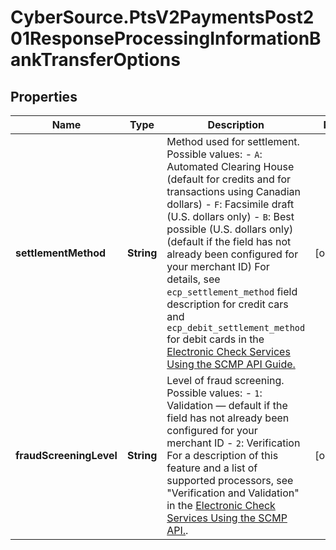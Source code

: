 # CyberSource.PtsV2PaymentsPost201ResponseProcessingInformationBankTransferOptions

## Properties
Name | Type | Description | Notes
------------ | ------------- | ------------- | -------------
**settlementMethod** | **String** | Method used for settlement.  Possible values: - `A`: Automated Clearing House (default for credits and for transactions using Canadian dollars) - `F`: Facsimile draft (U.S. dollars only) - `B`: Best possible (U.S. dollars only) (default if the field has not already been configured for your merchant ID)  For details, see `ecp_settlement_method` field description for credit cars and `ecp_debit_settlement_method` for debit cards in the [Electronic Check Services Using the SCMP API Guide.](https://apps.cybersource.com/library/documentation/dev_guides/EChecks_SCMP_API/html/)  | [optional] 
**fraudScreeningLevel** | **String** | Level of fraud screening.  Possible values: - `1`: Validation — default if the field has not already been configured for your merchant ID - `2`: Verification  For a description of this feature and a list of supported processors, see \"Verification and Validation\" in the [Electronic Check Services Using the SCMP API.](https://apps.cybersource.com/library/documentation/dev_guides/EChecks_SCMP_API/html/).  | [optional] 


